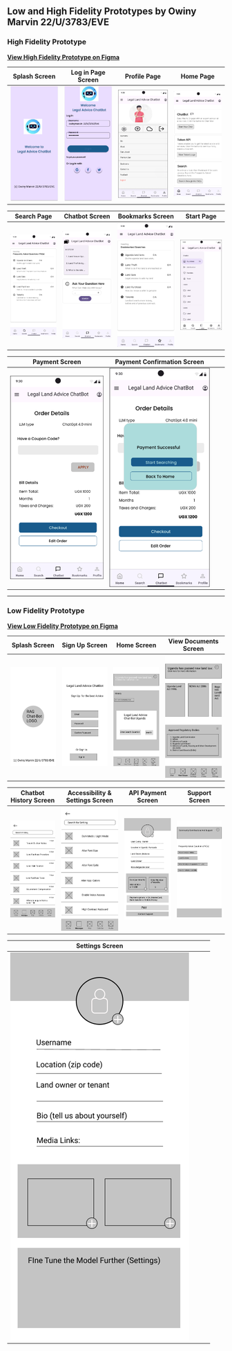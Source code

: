 ## Low and High Fidelity Prototypes by Owiny Marvin 22/U/3783/EVE

### High Fidelity Prototype


**[View High Fidelity Prototype on Figma](<https://www.figma.com/proto/QZciqmqaeEavl1Z16iRrXP/Diner-Bakery-Hi-Fi-Prototypes-(Community)?node-id=421-3556&node-type=frame&t=gr4DmLr3A1tsO30W-1&scaling=scale-down&content-scaling=fixed&page-id=402%3A2043&starting-point-node-id=427%3A1489>)**

| Splash Screen                                        | Log in Page Screen                                      | Profile Page                                          | Home Page                                            |
|------------------------------------------------------|---------------------------------------------------------|-------------------------------------------------------|------------------------------------------------------|
| ![High Fidelity Splash Screen](<High Fidelity/1. splash screen.png>) | ![High Fidelity Log in page Screen](<High Fidelity/2. Log in Page.png>) | ![High Fidelity Profile Page](<High Fidelity/3. Profile.png>) | ![High Fidelity Screen](<High Fidelity/4. Home Page.png>) |

| Search Page                                          | Chatbot Screen                                         | Bookmarks Screen                                      | Start Page                                           |
|------------------------------------------------------|---------------------------------------------------------|-------------------------------------------------------|------------------------------------------------------|
| ![Search Page Screen](<High Fidelity/5. Search Page.png>) | ![High Fidelity Chatbot Screen](<High Fidelity/6. ChatBot.png>) | ![High Fidelity Bookmarks Screen](<High Fidelity/7. Bookmarks.png>) | ![High Fidelity Start Page](<High Fidelity/8. Start page.png>) |

| Payment Screen                                       | Payment Confirmation Screen                             |                                                     |                                                       |
|------------------------------------------------------|---------------------------------------------------------|-------------------------------------------------------|-------------------------------------------------------|
| ![High Fidelity Payment Screen](<High Fidelity/9. Payment Screen.png>) | ![High Fidelity Payment Confirmation Screen](<High Fidelity/10. Payment Confirmed Screen.png>) |                                                       |                                                       |

---

### Low Fidelity Prototype

**[View Low Fidelity Prototype on Figma](<https://www.figma.com/proto/lxrIhhxLRsRxO54L7f517M/RAG-Land-Advice-Low-Fi-by-Owiny-Marvin-22%2FU%2F3783%2FEVE?node-id=21-333&node-type=frame&t=rBTnhpVcj3rbOE6S-1&scaling=scale-down&content-scaling=fixed&page-id=0%3A1&starting-point-node-id=2%3A2>)**

| Splash Screen                                        | Sign Up Screen                                         | Home Screen                                          | View Documents Screen                                 |
|------------------------------------------------------|---------------------------------------------------------|-------------------------------------------------------|-------------------------------------------------------|
| ![Low Fidelity Splash Screen](<Low Fidelity/1. SPLASH Screen.png>) | ![Low Fidelity Sign Up Screen](<Low Fidelity/2. Sign up Screen.png>) | ![Low Fidelity Home Screen](<Low Fidelity/3. Home screen.png>) | ![Low Fidelity View Documents Screen](<Low Fidelity/4. View Documents Screen.png>) |

| Chatbot History Screen                               | Accessibility & Settings Screen                        | API Payment Screen                                    | Support Screen                                        |
|------------------------------------------------------|---------------------------------------------------------|-------------------------------------------------------|-------------------------------------------------------|
| ![Low Fidelity Chatbot History Screen](<Low Fidelity/5. Chatbot History Screen.png>) | ![Low Fidelity Accessibility & Settings Screen](<Low Fidelity/6. Accessibility & settings Screen.png>) | ![Low Fidelity API Payment Screen](<Low Fidelity/7. API payment Screen.png>) | ![Low Fidelity Support Screen](<Low Fidelity/8. Support Screen.png>) |

| Settings Screen                                      |                                                      |                                                     |                                                       |
|------------------------------------------------------|---------------------------------------------------------|-------------------------------------------------------|-------------------------------------------------------|
| ![Low Fidelity Settings Screen](<Low Fidelity/9. User Profile Screen real.png>) |                                                       |                                                       |                                                       |
